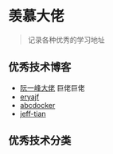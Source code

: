 # 羡慕大佬

> 记录各种优秀的学习地址

## 优秀技术博客

- [阮一峰大佬](https://www.ruanyifeng.com/) 巨佬巨佬
- [eryajf](https://wiki.eryajf.net/)
- [abcdocker](https://i4t.com/)
- [jeff-tian](https://jeff-tian.jiwai.win/)

## 优秀技术分类
